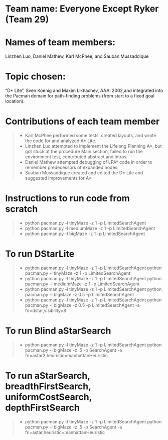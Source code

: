 # Team name: Everyone Except Ryker (Team 29)

# Names of team members:
Linzhen Luo, Daniel Mathew, Karl McPhee, and Sauban Mussaddique

# Topic chosen:
“D* Lite”, Sven Koenig and Maxim Likhachev, AAAI 2002,and integrated into the Pacman domain for path-finding problems (from start to a fixed goal location).

# Contributions of each team member
> - Karl McPhee performed some tests, created layouts, and wrote the code for and analyzed A* Lite.
> - Linzhen Luo attempted to implement the Lifelong Planning A*, but got stuck at the procedure Main section, failed to run the environment test, contributed abstract and intros.
> - Daniel Mathew attempted debugging of LPA* code in order to remember predecessors of expanded nodes.
> - Sauban Mussaddique created and edited the D* Lite and suggested improvements for A*

# Instructions to run code from scratch
> - python pacman.py -l tinyMaze -z 1 -p LimitedSearchAgent
> - python pacman.py -l mediumMaze -z 1 -p LimitedSearchAgent
> - python pacman.py -l bigMaze -z 1 -p LimitedSearchAgent

# To run DStarLite

> - python pacman.py -l tinyMaze -z 1 -p LimitedSearchAgent
python pacman.py -l tinyMaze -z 1 -p LimitedSearchAgent
> - python pacman.py -l tinyMaze -z 1 -p LimitedSearchAgent
python pacman.py -l mediumMaze -z 1 -p LimitedSearchAgent
> - python pacman.py -l tinyMaze -z 1 -p LimitedSearchAgent
python pacman.py -l bigMaze -z 0.5 -p LimitedSearchAgent
> - python pacman.py -l tinyMaze -z 1 -p LimitedSearchAgent
python pacman.py -l bigMaze -z 0.5 -p LimitedSearchAgent -a fn=dstar,visibility=8


# To run Blind aStarSearch
> - python pacman.py -l tinyMaze -z 1 -p LimitedSearchAgent
python pacman.py -l bigMaze -z .5 -p SearchAgent -a fn=astar2,heuristic=manhattanHeuristic


# To run aStarSearch, breadthFirstSearch, uniformCostSearch, depthFirstSearch
> - python pacman.py -l tinyMaze -z 1 -p LimitedSearchAgent
python pacman.py -l bigMaze -z .5 -p SearchAgent -a fn=astar,heuristic=manhattanHeuristic
